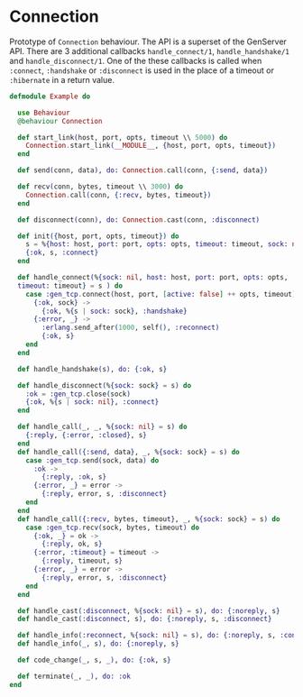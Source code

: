 Connection
==========

Prototype of `Connection` behaviour. The API is a superset of the
GenServer API. There are 3 additional callbacks `handle_connect/1`,
`handle_handshake/1` and `handle_disconnect/1`. One of the these
callbacks is called when `:connect`, `:handshake` or `:disconnect`
is used in the place of a timeout or `:hibernate` in a return value.

```elixir
defmodule Example do

  use Behaviour
  @behaviour Connection

  def start_link(host, port, opts, timeout \\ 5000) do
    Connection.start_link(__MODULE__, {host, port, opts, timeout})
  end

  def send(conn, data), do: Connection.call(conn, {:send, data})

  def recv(conn, bytes, timeout \\ 3000) do
    Connection.call(conn, {:recv, bytes, timeout})
  end

  def disconnect(conn), do: Connection.cast(conn, :disconnect)

  def init({host, port, opts, timeout}) do
    s = %{host: host, port: port, opts: opts, timeout: timeout, sock: nil}
    {:ok, s, :connect}
  end

  def handle_connect(%{sock: nil, host: host, port: port, opts: opts,
  timeout: timeout} = s ) do
    case :gen_tcp.connect(host, port, [active: false] ++ opts, timeout) do
      {:ok, sock} ->
        {:ok, %{s | sock: sock}, :handshake}
      {:error, _} ->
        :erlang.send_after(1000, self(), :reconnect)
        {:ok, s}
    end
  end

  def handle_handshake(s), do: {:ok, s}

  def handle_disconnect(%{sock: sock} = s) do
    :ok = :gen_tcp.close(sock)
    {:ok, %{s | sock: nil}, :connect}
  end

  def handle_call(_, _, %{sock: nil} = s) do
    {:reply, {:error, :closed}, s}
  end
  def handle_call({:send, data}, _, %{sock: sock} = s) do
    case :gen_tcp.send(sock, data) do
      :ok ->
        {:reply, :ok, s}
      {:error, _} = error ->
        {:reply, error, s, :disconnect}
    end
  end
  def handle_call({:recv, bytes, timeout}, _, %{sock: sock} = s) do
    case :gen_tcp.recv(sock, bytes, timeout) do
      {:ok, _} = ok ->
        {:reply, ok, s}
      {:error, :timeout} = timeout ->
        {:reply, timeout, s}
      {:error, _} = error ->
        {:reply, error, s, :disconnect}
    end
  end

  def handle_cast(:disconnect, %{sock: nil} = s), do: {:noreply, s}
  def handle_cast(:disconnect, s), do: {:noreply, s, :disconnect}

  def handle_info(:reconnect, %{sock: nil} = s), do: {:noreply, s, :connect}
  def handle_info(_, s), do: {:noreply, s}

  def code_change(_, s, _), do: {:ok, s}

  def terminate(_, _), do: :ok
end
```
